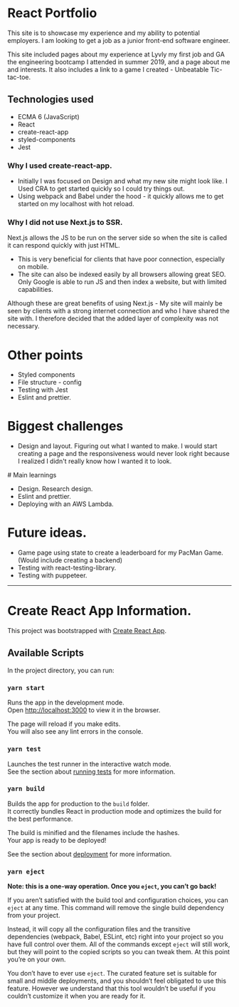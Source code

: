 # React Portfolio

This site is to showcase my experience and my ability to potential employers. I am looking to get a job as a junior front-end software engineer.

This site included pages about my experience at Lyvly my first job and GA the engineering bootcamp I attended in summer 2019, and a page about me and interests. It also includes a link to a game I created - Unbeatable Tic-tac-toe.

## Technologies used

- ECMA 6 (JavaScript)
- React
- create-react-app
- styled-components
- Jest

### Why I used create-react-app.

- Initially I was focused on Design and what my new site might look like. I Used CRA to get started quickly so I could try things out.
- Using webpack and Babel under the hood - it quickly allows me to get started on my localhost with hot reload.

### Why I did not use Next.js to SSR.

Next.js allows the JS to be run on the server side so when the site is called it can respond quickly with just HTML.

- This is very beneficial for clients that have poor connection, especially on mobile.
- The site can also be indexed easily by all browsers allowing great SEO. Only Google is able to run JS and then index a website, but with limited capabilities.

Although these are great benefits of using Next.js - My site will mainly be seen by clients with a strong internet connection and who I have shared the site with. I therefore decided that the added layer of complexity was not necessary.

# Other points

- Styled components
- File structure - config
- Testing with Jest
- Eslint and prettier.

# Biggest challenges

- Design and layout. Figuring out what I wanted to make. I would start creating a page and the responsiveness would never look right because I realized I didn't really know how I wanted it to look.

# Main learnings

- Design. Research design.
- Eslint and prettier.
- Deploying with an AWS Lambda.

# Future ideas.

- Game page using state to create a leaderboard for my PacMan Game. (Would include creating a backend)
- Testing with react-testing-library.
- Testing with puppeteer.

---

# Create React App Information.

This project was bootstrapped with [Create React App](https://github.com/facebook/create-react-app).

## Available Scripts

In the project directory, you can run:

### `yarn start`

Runs the app in the development mode.<br />
Open [http://localhost:3000](http://localhost:3000) to view it in the browser.

The page will reload if you make edits.<br />
You will also see any lint errors in the console.

### `yarn test`

Launches the test runner in the interactive watch mode.<br />
See the section about [running tests](https://facebook.github.io/create-react-app/docs/running-tests) for more information.

### `yarn build`

Builds the app for production to the `build` folder.<br />
It correctly bundles React in production mode and optimizes the build for the best performance.

The build is minified and the filenames include the hashes.<br />
Your app is ready to be deployed!

See the section about [deployment](https://facebook.github.io/create-react-app/docs/deployment) for more information.

### `yarn eject`

**Note: this is a one-way operation. Once you `eject`, you can’t go back!**

If you aren’t satisfied with the build tool and configuration choices, you can `eject` at any time. This command will remove the single build dependency from your project.

Instead, it will copy all the configuration files and the transitive dependencies (webpack, Babel, ESLint, etc) right into your project so you have full control over them. All of the commands except `eject` will still work, but they will point to the copied scripts so you can tweak them. At this point you’re on your own.

You don’t have to ever use `eject`. The curated feature set is suitable for small and middle deployments, and you shouldn’t feel obligated to use this feature. However we understand that this tool wouldn’t be useful if you couldn’t customize it when you are ready for it.
